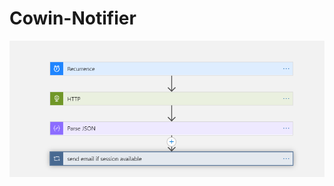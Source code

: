 # Cowin-Notifier

![alt text](https://github.com/199x0320/Cowin-Notifier/blob/main/Azure%20Logic%20App/workflow.png?raw=true)
